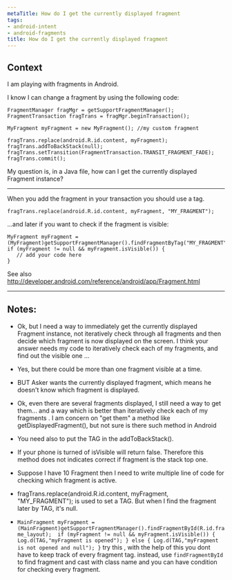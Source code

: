 ```yaml
---
metaTitle: How do I get the currently displayed fragment
tags:
- android-intent
- android-fragments
title: How do I get the currently displayed fragment
---
```


## Context

I am playing with fragments in Android.


I know I can change a fragment by using the following code:



```
FragmentManager fragMgr = getSupportFragmentManager();
FragmentTransaction fragTrans = fragMgr.beginTransaction();

MyFragment myFragment = new MyFragment(); //my custom fragment

fragTrans.replace(android.R.id.content, myFragment);
fragTrans.addToBackStack(null);
fragTrans.setTransition(FragmentTransaction.TRANSIT_FRAGMENT_FADE);
fragTrans.commit();

```

My question is, in a Java file, how can I get the currently displayed Fragment instance?



---

When you add the fragment in your transaction you should use a tag.



```
fragTrans.replace(android.R.id.content, myFragment, "MY_FRAGMENT");

```

...and later if you want to check if the fragment is visible:



```
MyFragment myFragment = (MyFragment)getSupportFragmentManager().findFragmentByTag("MY_FRAGMENT");
if (myFragment != null && myFragment.isVisible()) {
   // add your code here
}

```

See also <http://developer.android.com/reference/android/app/Fragment.html>



---

## Notes:

- Ok, but I need a way to immediately get the currently displayed Fragment instance, not iteratively check through all fragments and then decide which fragment is now displayed on the screen. I think your answer needs my code to iteratively check each of my fragments, and find out the visible one ...


- Yes, but there could be more than one fragment visible at a time.


- BUT Asker wants the currently displayed fragment, which means he doesn't know which fragment is displayed.


- Ok, even there are several fragments displayed, I still need a way to get them... and a way which is better than iteratively check each of my fragments . I am concern on "get them" a method like getDisplayedFragment(), but not sure is there such method in Android


- You need also to put the TAG in the addToBackStack().


- If your phone is turned of isVisible will return false. Therefore this method does not indicates correct if fragment is the stack top one.


- Suppose I have 10 Fragment then I need to write multiple line of code for checking which fragment is active.


- fragTrans.replace(android.R.id.content, myFragment, "MY\_FRAGMENT"); is used to set a TAG. But when I find the fragment later by TAG, it's null.


- `MainFragment myFragment = (MainFragment)getSupportFragmentManager().findFragmentById(R.id.frame_layout); 
if (myFragment != null && myFragment.isVisible())
 {
 Log.d(TAG,"myFragment is opened");
 }
 else
 {
 Log.d(TAG,"myFragment is not opened and null");
 }` try this , with the help of this you dont have to keep track of every fragment tag. instead, use `findFragmentById` to find fragment and cast with class name and you can have condition for checking every fragment.


